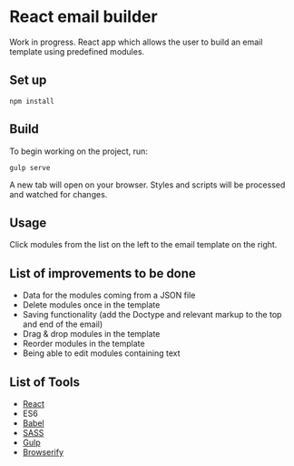 # React email builder
Work in progress.
React app which allows the user to build an email template using predefined modules.

## Set up
```npm install```

## Build

To begin working on the project, run:

```gulp serve```

A new tab will open on your browser. Styles and scripts will be processed and watched for changes.

## Usage
Click modules from the list on the left to the email template on the right.

## List of improvements to be done
* Data for the modules coming from a JSON file
* Delete modules once in the template
* Saving functionality (add the Doctype and relevant markup to the top and end of the email)
* Drag & drop modules in the template
* Reorder modules in the template
* Being able to edit modules containing text

## List of Tools
* [React](https://facebook.github.io/react/)
* ES6
* [Babel](https://babeljs.io/)
* [SASS](http://sass-lang.com/)
* [Gulp](https://github.com/gulpjs/gulp/blob/master/docs/getting-started.md)
* [Browserify](http://browserify.org/)
